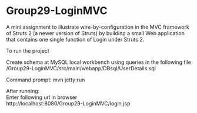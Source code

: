 # Group29-LoginMVC
 A mini assignment to illustrate wire-by-configuration in the MVC framework of Struts 2 (a newer version of Struts) by building a small Web application that contains one single function of Login under Struts 2.

To run the project <br />

Create schema at MySQL local workbench using queries in the following file<br/>
/Group29-LoginMVC/src/main/webapp/DBsql/UserDetails.sql 

Command prompt: mvn jetty:run <br />

After running:<br />
Enter following url in browser <br />
http://localhost:8080/Group29-LoginMVC/login.jsp
